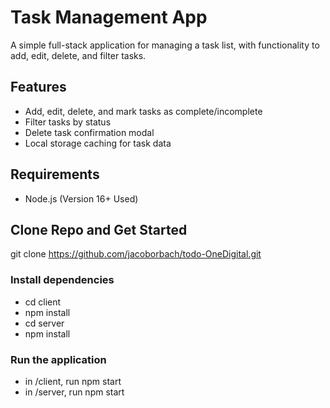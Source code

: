 # Task Management App

A simple full-stack application for managing a task list, with functionality to add, edit, delete, and filter tasks.

## Features
- Add, edit, delete, and mark tasks as complete/incomplete
- Filter tasks by status
- Delete task confirmation modal
- Local storage caching for task data

## Requirements 
- Node.js (Version 16+ Used)

## Clone Repo and Get Started
git clone https://github.com/jacoborbach/todo-OneDigital.git

### Install dependencies
- cd client
- npm install
- cd server
- npm install

### Run the application
- in /client, run npm start
- in /server, run npm start
